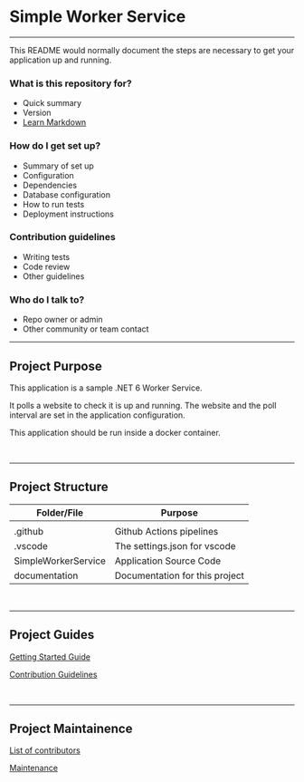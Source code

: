 # Simple Worker Service

---
This README would normally document the steps are necessary to get your application up and running.

### What is this repository for? ##

* Quick summary
* Version
* [Learn Markdown](https://bitbucket.org/tutorials/markdowndemo)

### How do I get set up? ###

* Summary of set up
* Configuration
* Dependencies
* Database configuration
* How to run tests
* Deployment instructions

### Contribution guidelines ###

* Writing tests
* Code review
* Other guidelines

### Who do I talk to? ###

* Repo owner or admin
* Other community or team contact

---
## Project Purpose 

This application is a sample .NET 6 Worker Service. 

It polls a website to check it is up and running. 
The website and the poll interval are set in the application configuration. 

This application should be run inside a docker container.

</br>

---
## Project Structure 

| **Folder/File**     |  **Purpose**                                         |
| ------------------  | -----------------------------------------------------|
|                     |                                                      | 
| .github             | Github Actions pipelines                             |
| .vscode             | The settings.json for vscode                         | 
| SimpleWorkerService | Application Source Code                              | 
| documentation       | Documentation for this project                       |


</br>

---
## Project Guides

[Getting Started Guide](./documentation/GETTING&#32;STARTED.md)

[Contribution Guidelines](./documentation/CONTRIBUTION&#32;GUIDELINES.md)

</br>

---
## Project Maintainence 

[List of contributors](./documentation/CONTRIBUTORS.md)

[Maintenance](./documentation/MAINTENANCE.md)


</br>
